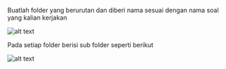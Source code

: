 Buatlah folder yang berurutan dan diberi nama sesuai dengan nama soal yang kalian kerjakan

![alt text](https://github.com/abdansyakur14002/DE_Abdan-Syakur/blob/main/03.Version%20Control%20System/screenshot/WhatsApp%20Image%202024-02-25%20at%2022.20.14.jpeg?raw=true)

Pada setiap folder berisi sub folder seperti berikut

![alt text](https://github.com/abdansyakur14002/DE_Abdan-Syakur/blob/main/03.Version%20Control%20System/screenshot/WhatsApp%20Image%202024-02-25%20at%2022.21.11.jpeg?raw=true)